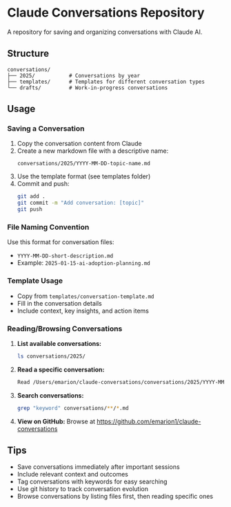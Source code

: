 # Claude Conversations Repository

A repository for saving and organizing conversations with Claude AI.

## Structure

```
conversations/
├── 2025/           # Conversations by year
├── templates/      # Templates for different conversation types
└── drafts/         # Work-in-progress conversations
```

## Usage

### Saving a Conversation

1. Copy the conversation content from Claude
2. Create a new markdown file with a descriptive name:
   ```
   conversations/2025/YYYY-MM-DD-topic-name.md
   ```
3. Use the template format (see templates folder)
4. Commit and push:
   ```bash
   git add .
   git commit -m "Add conversation: [topic]"
   git push
   ```

### File Naming Convention

Use this format for conversation files:
- `YYYY-MM-DD-short-description.md`
- Example: `2025-01-15-ai-adoption-planning.md`

### Template Usage

- Copy from `templates/conversation-template.md`
- Fill in the conversation details
- Include context, key insights, and action items

### Reading/Browsing Conversations

1. **List available conversations:**
   ```bash
   ls conversations/2025/
   ```

2. **Read a specific conversation:**
   ```bash
   Read /Users/emarion/claude-conversations/conversations/2025/YYYY-MM-DD-topic.md
   ```

3. **Search conversations:**
   ```bash
   grep "keyword" conversations/**/*.md
   ```

4. **View on GitHub:**
   Browse at https://github.com/emarion1/claude-conversations

## Tips

- Save conversations immediately after important sessions
- Include relevant context and outcomes
- Tag conversations with keywords for easy searching
- Use git history to track conversation evolution
- Browse conversations by listing files first, then reading specific ones